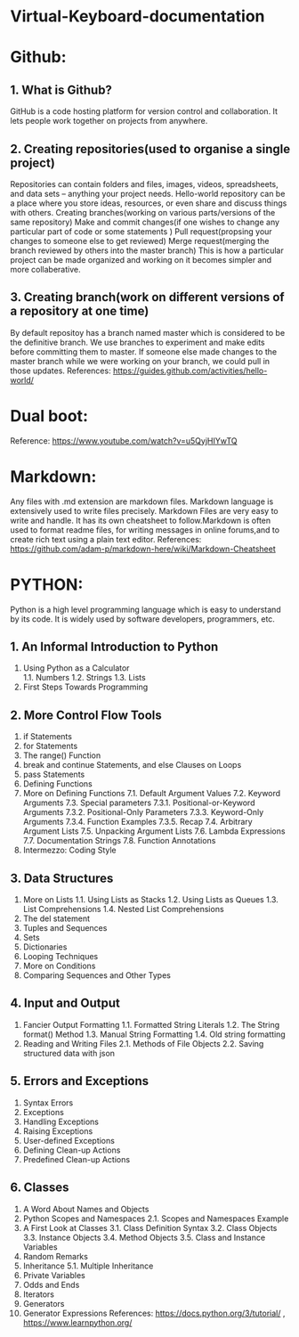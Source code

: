 # Virtual-Keyboard-documentation
# Github:
## 1. What is Github?
GitHub is a code hosting platform for version control and collaboration. It lets people work together on projects from anywhere.
## 2. Creating repositories(used to organise a single project)
Repositories can contain folders and files, images, videos, spreadsheets, and data sets – anything your project needs. Hello-world repository can be a place where you store ideas, resources, or even share and discuss things with others. Creating branches(working on various parts/versions of the same repository) Make and commit changes(if one wishes to change any particular part of code or some statements ) Pull request(propsing your changes to someone else to get reviewed) Merge request(merging the branch reviewed by others into the master branch) This is how a particular project can be made organized and working on it becomes simpler and more collaberative.
## 3. Creating branch(work on different versions of a repository at one time)
By default repositoy has a branch named master which is considered to be the definitive branch. We use branches to experiment and make edits before committing them to master. If someone else made changes to the master branch while we were working on your branch, we could pull in those updates.
References: https://guides.github.com/activities/hello-world/
# Dual boot: 
Reference: https://www.youtube.com/watch?v=u5QyjHIYwTQ
# Markdown:
Any files with .md extension are markdown files. Markdown language is extensively used to write files precisely. Markdown Files are very easy to write and handle. It has its own cheatsheet to follow.Markdown is often used to format readme files, for writing messages in online forums,and to create rich text using a plain text editor. 
References: https://github.com/adam-p/markdown-here/wiki/Markdown-Cheatsheet
# PYTHON:
Python is a high level programming language which is easy to understand by its code. It is widely used by software developers, programmers, etc.
## 1. An Informal Introduction to Python
1. Using Python as a Calculator  
  1.1. Numbers 
  1.2. Strings 
  1.3. Lists
2. First Steps Towards Programming
## 2. More Control Flow Tools
1. if Statements
2. for Statements
3. The range() Function
4. break and continue Statements, and else Clauses on Loops
5. pass Statements
6. Defining Functions
7. More on Defining Functions 
  7.1. Default Argument Values
  7.2. Keyword Arguments 
  7.3. Special parameters
    7.3.1. Positional-or-Keyword Arguments
    7.3.2. Positional-Only Parameters
    7.3.3. Keyword-Only Arguments
    7.3.4. Function Examples
    7.3.5. Recap
  7.4. Arbitrary Argument Lists
  7.5. Unpacking Argument Lists
  7.6. Lambda Expressions
  7.7. Documentation Strings
  7.8. Function Annotations
8. Intermezzo: Coding Style
## 3. Data Structures
1. More on Lists
  1.1. Using Lists as Stacks
  1.2. Using Lists as Queues
  1.3. List Comprehensions
  1.4. Nested List Comprehensions
2. The del statement
3. Tuples and Sequences
4. Sets
5. Dictionaries
6. Looping Techniques
7. More on Conditions
8. Comparing Sequences and Other Types
## 4. Input and Output
1. Fancier Output Formatting
  1.1. Formatted String Literals
  1.2. The String format() Method
  1.3. Manual String Formatting
  1.4. Old string formatting
2. Reading and Writing Files
  2.1. Methods of File Objects
  2.2. Saving structured data with json
## 5. Errors and Exceptions
1. Syntax Errors
2. Exceptions
3. Handling Exceptions
4. Raising Exceptions
5. User-defined Exceptions
6. Defining Clean-up Actions
7. Predefined Clean-up Actions
## 6. Classes
1. A Word About Names and Objects
2. Python Scopes and Namespaces 
  2.1. Scopes and Namespaces Example
3. A First Look at Classes 
  3.1. Class Definition Syntax 
  3.2. Class Objects 
  3.3. Instance Objects 
  3.4. Method Objects 
  3.5. Class and Instance Variables
4. Random Remarks
5. Inheritance
  5.1. Multiple Inheritance
6. Private Variables
7. Odds and Ends
8. Iterators
9. Generators
10. Generator Expressions
References: https://docs.python.org/3/tutorial/ , https://www.learnpython.org/
